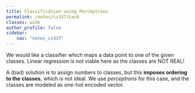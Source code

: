 ```yaml
---
title: Classification using Perceptrons
permalink: /notes/cs337/Lec6
classes: wide
author_profile: false
sidebar:
    nav: "notes_cs337"
---
```

<script type="text/javascript" src="https://code.jquery.com/jquery-1.7.1.min.js"></script>

<script type="text/x-mathjax-config">
  MathJax.Hub.Config({
    tex2jax: {
      inlineMath: [ ['$','$'], ["\\(","\\)"] ],
      processEscapes: true
    }
  });
</script>
<script type="text/javascript" async src="https://cdnjs.cloudflare.com/ajax/libs/mathjax/2.7.5/latest.js?config=TeX-MML-AM_CHTML" async></script>

<!-- Notes begin from here -->

We would like a classifier which maps a data point to one of the given classes. Linear regression is not viable here as the classes are NOT REAL!

A (bad) solution is to assign numbers to classes, but this **imposes ordering to the classes**, which is not ideal. We use *perceptrons* for this case, and the classes are modeled as one-hot encoded vector.

